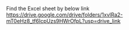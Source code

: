 Find the Excel sheet by below link 
https://drive.google.com/drive/folders/1xvlRa2-mT0eHz8_tf6IcpUzs9HWrOfpL?usp=drive_link
